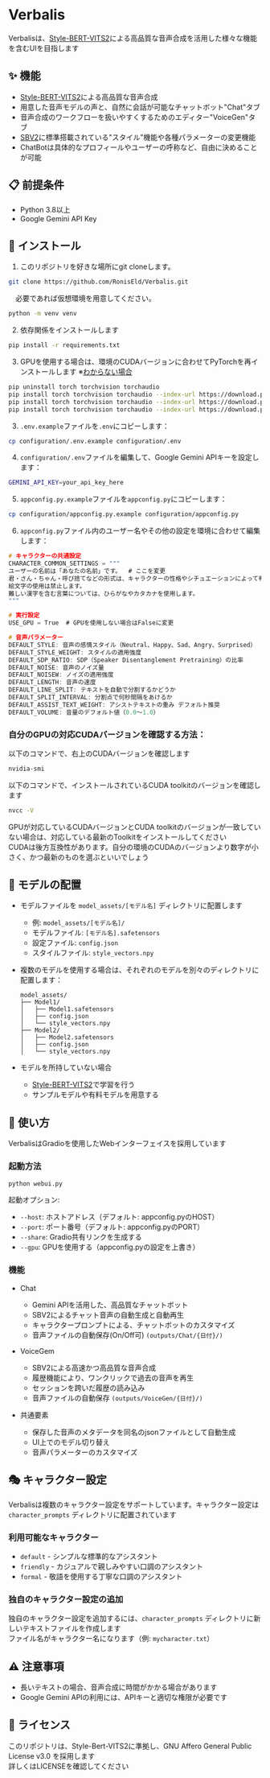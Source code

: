 # Verbalis


Verbalisは、[Style-BERT-VITS2](https://github.com/litagin02/Style-Bert-VITS2)による高品質な音声合成を活用した様々な機能を含むUIを目指します

## ✨ 機能

- [Style-BERT-VITS2](https://github.com/litagin02/Style-Bert-VITS2)による高品質な音声合成
- 用意した音声モデルの声と、自然に会話が可能なチャットボット"Chat"タブ
- 音声合成のワークフローを扱いやすくするためのエディター"VoiceGen"タブ
- [SBV2](https://github.com/litagin02/Style-Bert-VITS2)に標準搭載されている"スタイル"機能や各種パラメーターの変更機能
- ChatBotは具体的なプロフィールやユーザーの呼称など、自由に決めることが可能

## 📋 前提条件

- Python 3.8以上
- Google Gemini API Key

## 🔧 インストール
1. このリポジトリを好きな場所にgit cloneします。
```bash
git clone https://github.com/RonisEld/Verbalis.git
```

&emsp;必要であれば仮想環境を用意してください。
```bash
python -m venv venv
```

2. 依存関係をインストールします
```bash
pip install -r requirements.txt
```

3. GPUを使用する場合は、環境のCUDAバージョンに合わせてPyTorchを再インストールします ※[わからない場合](#cuda)
```bash
pip uninstall torch torchvision torchaudio
pip install torch torchvision torchaudio --index-url https://download.pytorch.org/whl/cu118   # CUDA 11.8の場合  
pip install torch torchvision torchaudio --index-url https://download.pytorch.org/whl/cu124   # CUDA 12.4の場合  
pip install torch torchvision torchaudio --index-url https://download.pytorch.org/whl/cu126   # CUDA 12.6の場合  
```

3. `.env.example`ファイルを`.env`にコピーします：
```bash
cp configuration/.env.example configuration/.env
```

4. `configuration/.env`ファイルを編集して、Google Gemini APIキーを設定します：
```bash
GEMINI_API_KEY=your_api_key_here
```

5. `appconfig.py.example`ファイルを`appconfig.py`にコピーします：
```bash
cp configuration/appconfig.py.example configuration/appconfig.py
```

6. `appconfig.py`ファイル内のユーザー名やその他の設定を環境に合わせて編集します：
```c
# キャラクターの共通設定
CHARACTER_COMMON_SETTINGS = """
ユーザーの名前は「あなたの名前」です。  # ここを変更
君・さん・ちゃん・呼び捨てなどの形式は、キャラクターの性格やシチュエーションによって判断して下さい。
絵文字の使用は禁止します。
難しい漢字を含む言葉については、ひらがなやカタカナを使用します。
"""

# 実行設定
USE_GPU = True  # GPUを使用しない場合はFalseに変更

# 音声パラメーター
DEFAULT_STYLE: 音声の感情スタイル（Neutral、Happy、Sad、Angry、Surprised）
DEFAULT_STYLE_WEIGHT: スタイルの適用強度
DEFAULT_SDP_RATIO: SDP（Speaker Disentanglement Pretraining）の比率
DEFAULT_NOISE: 音声のノイズ量
DEFAULT_NOISEW: ノイズの適用強度
DEFAULT_LENGTH: 音声の速度
DEFAULT_LINE_SPLIT: テキストを自動で分割するかどうか
DEFAULT_SPLIT_INTERVAL: 分割点で何秒間隔をあけるか
DEFAULT_ASSIST_TEXT_WEIGHT: アシストテキストの重み デフォルト推奨
DEFAULT_VOLUME: 音量のデフォルト値（0.0〜1.0）
```
<a id="cuda"></a>
### 自分のGPUの対応CUDAバージョンを確認する方法：
以下のコマンドで、右上のCUDAバージョンを確認します
```bash
nvidia-smi
```
以下のコマンドで、インストールされているCUDA toolkitのバージョンを確認します
```bash
nvcc -V
```
GPUが対応しているCUDAバージョンとCUDA toolkitのバージョンが一致していない場合は、対応している最新のToolkitをインストールしてください <br>
CUDAは後方互換性があります。自分の環境のCUDAのバージョンより数字が小さく、かつ最新のものを選ぶといいでしょう

## 🎤 モデルの配置

- モデルファイルを `model_assets/[モデル名]` ディレクトリに配置します
   - 例: `model_assets/[モデル名]/`
   - モデルファイル: `[モデル名].safetensors`
   - 設定ファイル: `config.json`
   - スタイルファイル: `style_vectors.npy`

- 複数のモデルを使用する場合は、それぞれのモデルを別々のディレクトリに配置します：
   ```
   model_assets/
   ├── Model1/
   │   ├── Model1.safetensors
   │   ├── config.json
   │   └── style_vectors.npy
   ├── Model2/
   │   ├── Model2.safetensors
   │   ├── config.json
   │   └── style_vectors.npy
   ```

- モデルを所持していない場合
   -  [Style-BERT-VITS2](https://github.com/litagin02/Style-Bert-VITS2)で学習を行う
   -  サンプルモデルや有料モデルを用意する

## 🚀 使い方

VerbalisはGradioを使用したWebインターフェイスを採用しています

### 起動方法

```bash
python webui.py
```

起動オプション:
- `--host`: ホストアドレス（デフォルト: appconfig.pyのHOST）
- `--port`: ポート番号（デフォルト: appconfig.pyのPORT）
- `--share`: Gradio共有リンクを生成する
- `--gpu`: GPUを使用する（appconfig.pyの設定を上書き）

### 機能

- Chat
   - Gemini APIを活用した、高品質なチャットボット
   - SBV2によるチャット音声の自動生成と自動再生
   - キャラクタープロンプトによる、チャットボットのカスタマイズ
   - 音声ファイルの自動保存(On/Off可) `(outputs/Chat/{日付}/)`

- VoiceGem
   - SBV2による高速かつ高品質な音声合成
   - 履歴機能により、ワンクリックで過去の音声を再生
   - セッションを跨いだ履歴の読み込み
   - 音声ファイルの自動保存 `(outputs/VoiceGen/{日付}/)`

- 共通要素
   - 保存した音声のメタデータを同名のjsonファイルとして自動生成
   - UI上でのモデル切り替え
   - 音声パラメーターのカスタマイズ

## 🎭 キャラクター設定

Verbalisは複数のキャラクター設定をサポートしています。キャラクター設定は `character_prompts` ディレクトリに配置されています

### 利用可能なキャラクター

- `default` - シンプルな標準的なアシスタント
- `friendly` - カジュアルで親しみやすい口調のアシスタント
- `formal` - 敬語を使用する丁寧な口調のアシスタント

### 独自のキャラクター設定の追加

独自のキャラクター設定を追加するには、`character_prompts` ディレクトリに新しいテキストファイルを作成します <br>
ファイル名がキャラクター名になります（例: `mycharacter.txt`）

## ⚠️ 注意事項

- 長いテキストの場合、音声合成に時間がかかる場合があります
- Google Gemini APIの利用には、APIキーと適切な権限が必要です

## 📝 ライセンス
このリポジトリは、Style-Bert-VITS2に準拠し、GNU Affero General Public License v3.0 を採用します <br>
詳しくはLICENSEを確認してください


